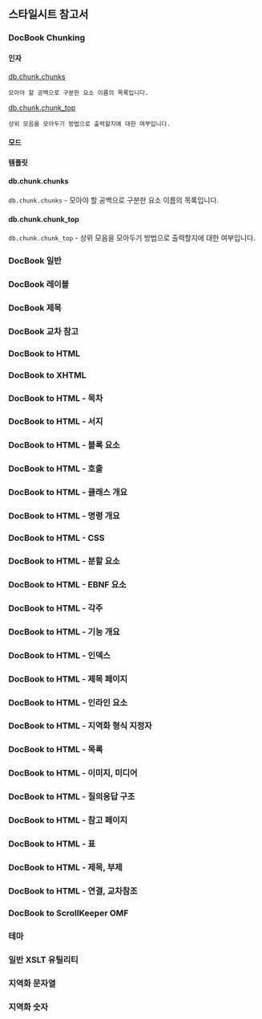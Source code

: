 ## 스타일시트 참고서 ##

### DocBook Chunking ###
#### 인자 ####
[db.chunk.chunks](db.chunk.chunks)
  
    모아야 할 공백으로 구분한 요소 이름의 목록입니다.
    
[db.chunk.chunk_top](db.chunk.chunk_top)

    상위 모음을 모아두기 방법으로 출력할지에 대한 여부입니다.

#### 모드 ####
#### 템플릿 ####

#### db.chunk.chunks ####

`db.chunk.chunks` - 모아야 할 공백으로 구분한 요소 이름의 목록입니다.

#### db.chunk.chunk_top ####

`db.chunk.chunk_top` - 상위 모음을 모아두기 방법으로 출력할지에 대한 여부입니다.


### DocBook 일반 ###
### DocBook 레이블 ###
### DocBook 제목 ###
### DocBook 교차 참고 ###
### DocBook to HTML ###
### DocBook to XHTML ###
### DocBook to HTML - 목차 ###
### DocBook to HTML - 서지 ###
### DocBook to HTML - 블록 요소 ###
### DocBook to HTML - 호출 ###
### DocBook to HTML - 클래스 개요 ###
### DocBook to HTML - 명령 개요 ###
### DocBook to HTML - CSS ###
### DocBook to HTML - 분할 요소 ###
### DocBook to HTML - EBNF 요소 ###
### DocBook to HTML - 각주 ###
### DocBook to HTML - 기능 개요 ###
### DocBook to HTML - 인덱스 ###
### DocBook to HTML - 제목 페이지 ###
### DocBook to HTML - 인라인 요소 ###
### DocBook to HTML - 지역화 형식 지정자 ###
### DocBook to HTML - 목록 ###
### DocBook to HTML - 이미지, 미디어 ###
### DocBook to HTML - 질의응답 구조 ###
### DocBook to HTML - 참고 페이지 ###
### DocBook to HTML - 표 ###
### DocBook to HTML - 제목, 부제 ###
### DocBook to HTML - 연결, 교차참조 ###
### DocBook to ScrollKeeper OMF ###
### 테마 ###
### 일반 XSLT 유틸리티 ###
### 지역화 문자열 ###
### 지역화 숫자 ###
